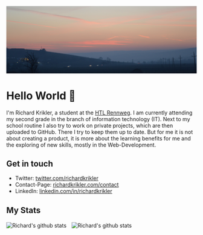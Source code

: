 [![Hello World 👋](https://raw.githubusercontent.com/RichardKrikler/richardkrikler/master/banner.jpg)][1]

# Hello World 👋

I'm Richard Krikler, a student at the [HTL Rennweg][2]. I am currently attending my second grade in the branch of information technology (IT). Next to my school routine I also try to work on private projects, which are then uploaded to GitHub. There I try to keep them up to date. But for me it is not about creating a product, it is more about the learning benefits for me and the exploring of new skills, mostly in the Web-Development.


## Get in touch

- Twitter: [twitter.com/richardkrikler][3]
- Contact-Page: [richardkrikler.com/contact][4]
- LinkedIn: [linkedin.com/in/richardkrikler][5]

## My Stats

<img style="padding-right: 5px;" align="center"
    src="https://github-readme-stats.vercel.app/api/top-langs/?username=richardkrikler&bg_color=1d1f21&title_color=fefefe&text_color=c8c9cb"
    alt="Richard's github stats">
</img>
<img style="padding-left: 5px;" align="center"
    src="https://github-readme-stats.vercel.app/api?username=richardkrikler&count_private=true&show_icons=true&bg_color=1d1f21&title_color=fefefe&text_color=c8c9cb&icon_color=deb39f"
    alt="Richard's github stats">
</img>

[1]: https://richardkrikler.com
[2]: https://www.htl.rennweg.at
[3]: https://twitter.com/richardkrikler
[4]: https://richardkrikler.com/en/contact
[5]: https://www.linkedin.com/in/richardkrikler
